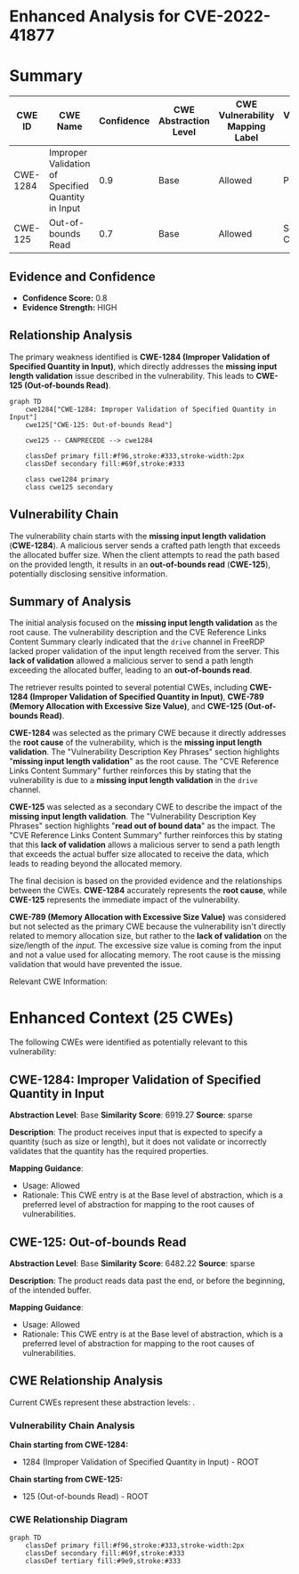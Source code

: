 # Enhanced Analysis for CVE-2022-41877

# Summary
| CWE ID | CWE Name | Confidence | CWE Abstraction Level | CWE Vulnerability Mapping Label | CWE-Vulnerability Mapping Notes |
|---|---|---|---|---|---|
| CWE-1284 | Improper Validation of Specified Quantity in Input | 0.9 | Base | Allowed | Primary CWE |
| CWE-125 | Out-of-bounds Read | 0.7 | Base | Allowed | Secondary Candidate |

## Evidence and Confidence

*   **Confidence Score:** 0.8
*   **Evidence Strength:** HIGH

## Relationship Analysis
The primary weakness identified is **CWE-1284 (Improper Validation of Specified Quantity in Input)**, which directly addresses the **missing input length validation** issue described in the vulnerability. This leads to **CWE-125 (Out-of-bounds Read)**.

```mermaid
graph TD
    cwe1284["CWE-1284: Improper Validation of Specified Quantity in Input"]
    cwe125["CWE-125: Out-of-bounds Read"]

    cwe125 -- CANPRECEDE --> cwe1284
    
    classDef primary fill:#f96,stroke:#333,stroke-width:2px
    classDef secondary fill:#69f,stroke:#333
    
    class cwe1284 primary
    class cwe125 secondary
```

## Vulnerability Chain
The vulnerability chain starts with the **missing input length validation** (**CWE-1284**). A malicious server sends a crafted path length that exceeds the allocated buffer size. When the client attempts to read the path based on the provided length, it results in an **out-of-bounds read** (**CWE-125**), potentially disclosing sensitive information.

## Summary of Analysis
The initial analysis focused on the **missing input length validation** as the root cause. The vulnerability description and the CVE Reference Links Content Summary clearly indicated that the `drive` channel in FreeRDP lacked proper validation of the input length received from the server. This **lack of validation** allowed a malicious server to send a path length exceeding the allocated buffer, leading to an **out-of-bounds read**.

The retriever results pointed to several potential CWEs, including **CWE-1284 (Improper Validation of Specified Quantity in Input)**, **CWE-789 (Memory Allocation with Excessive Size Value)**, and **CWE-125 (Out-of-bounds Read)**.

**CWE-1284** was selected as the primary CWE because it directly addresses the **root cause** of the vulnerability, which is the **missing input length validation**. The "Vulnerability Description Key Phrases" section highlights "**missing input length validation**" as the root cause. The "CVE Reference Links Content Summary" further reinforces this by stating that the vulnerability is due to a **missing input length validation** in the `drive` channel.

**CWE-125** was selected as a secondary CWE to describe the impact of the **missing input length validation**. The "Vulnerability Description Key Phrases" section highlights "**read out of bound data**" as the impact. The "CVE Reference Links Content Summary" further reinforces this by stating that this **lack of validation** allows a malicious server to send a path length that exceeds the actual buffer size allocated to receive the data, which leads to reading beyond the allocated memory.

The final decision is based on the provided evidence and the relationships between the CWEs. **CWE-1284** accurately represents the **root cause**, while **CWE-125** represents the immediate impact of the vulnerability.

**CWE-789 (Memory Allocation with Excessive Size Value)** was considered but not selected as the primary CWE because the vulnerability isn't directly related to memory allocation size, but rather to the **lack of validation** on the size/length of the *input*. The excessive size value is coming from the input and not a value used for allocating memory. The root cause is the missing validation that would have prevented the issue.

Relevant CWE Information:

# Enhanced Context (25 CWEs)
The following CWEs were identified as potentially relevant to this vulnerability:

## CWE-1284: Improper Validation of Specified Quantity in Input
**Abstraction Level**: Base
**Similarity Score**: 6919.27
**Source**: sparse

**Description**:
The product receives input that is expected to specify a quantity (such as size or length), but it does not validate or incorrectly validates that the quantity has the required properties.

**Mapping Guidance**:
- Usage: Allowed
- Rationale: This CWE entry is at the Base level of abstraction, which is a preferred level of abstraction for mapping to the root causes of vulnerabilities.

## CWE-125: Out-of-bounds Read
**Abstraction Level**: Base
**Similarity Score**: 6482.22
**Source**: sparse

**Description**:
The product reads data past the end, or before the beginning, of the intended buffer.

**Mapping Guidance**:
- Usage: Allowed
- Rationale: This CWE entry is at the Base level of abstraction, which is a preferred level of abstraction for mapping to the root causes of vulnerabilities.


## CWE Relationship Analysis

Current CWEs represent these abstraction levels: .


### Vulnerability Chain Analysis

**Chain starting from CWE-1284:**
- 1284 (Improper Validation of Specified Quantity in Input) - ROOT


**Chain starting from CWE-125:**
- 125 (Out-of-bounds Read) - ROOT



### CWE Relationship Diagram

```mermaid
graph TD
    classDef primary fill:#f96,stroke:#333,stroke-width:2px
    classDef secondary fill:#69f,stroke:#333
    classDef tertiary fill:#9e9,stroke:#333
```
